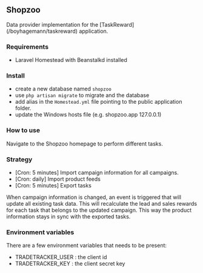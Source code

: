 ## Shopzoo
Data provider implementation for the [TaskReward] (/boyhagemann/taskreward) application.

### Requirements
- Laravel Homestead with Beanstalkd installed

### Install
* create a new database named `shopzoo`
* use `php artisan migrate` to migrate and the database
* add alias in the `Homestead.yml` file pointing to the public application folder.
* update the Windows hosts file (e.g. shopzoo.app 127.0.0.1)

### How to use
Navigate to the Shopzoo homepage to perform different tasks.

### Strategy
- [Cron: 5 minutes] Import campaign information for all campaigns.
- [Cron: daily] Import product feeds
- [Cron: 5 minutes] Export tasks

When campaign information is changed, an event is triggered that will update all existing task data.
This will recalculate the lead and sales rewards for each task that belongs to the updated campaign.
This way the product information stays in sync with the exported tasks.

### Environment variables
There are a few environment variables that needs to be present:
* TRADETRACKER_USER : the client id
* TRADETRACKER_KEY  : the client secret key


